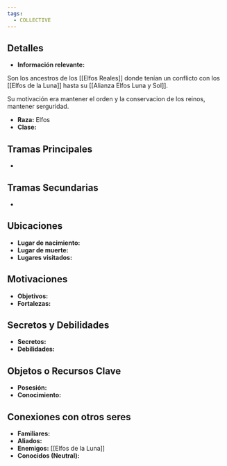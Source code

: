 ```yaml
---
tags:
  - COLLECTIVE
---
```

## Detalles
- **Información relevante:**

Son los ancestros de los [[Elfos Reales]] donde tenían un conflicto con los [[Elfos de la Luna]] hasta su [[Alianza Elfos Luna y Sol]].

Su motivación era mantener el orden y la conservacion de los reinos, mantener serguridad.

- **Raza:** Elfos
- **Clase:**

## Tramas Principales
- 

## Tramas Secundarias
- 

## Ubicaciones
- **Lugar de nacimiento:**
- **Lugar de muerte:**
- **Lugares visitados:**

## Motivaciones
- **Objetivos:**
- **Fortalezas:**

## Secretos y Debilidades 
- **Secretos:**
- **Debilidades:**

## Objetos o Recursos Clave
- **Posesión:**
- **Conocimiento:**

## Conexiones con otros seres
- **Familiares:**
- **Aliados:**
- **Enemigos:** [[Elfos de la Luna]]
- **Conocidos (Neutral):**